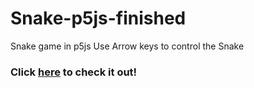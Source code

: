# Snake-p5js-finished
Snake game in p5js
Use Arrow keys to control the Snake

### Click [here](https://snake.eviscerate.me/) to check it out!
